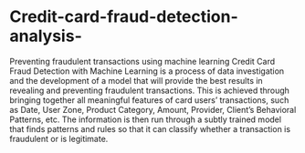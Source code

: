 # Credit-card-fraud-detection-analysis-
Preventing fraudulent transactions using machine learning
Credit Card Fraud Detection with Machine Learning is a process of data investigation and the development of a model that will provide the best results in revealing and preventing fraudulent transactions. This is achieved through bringing together all meaningful features of card users’ transactions, such as Date, User Zone, Product Category, Amount, Provider, Client’s Behavioral Patterns, etc. The information is then run through a subtly trained model that finds patterns and rules so that it can classify whether a transaction is fraudulent or is legitimate.
